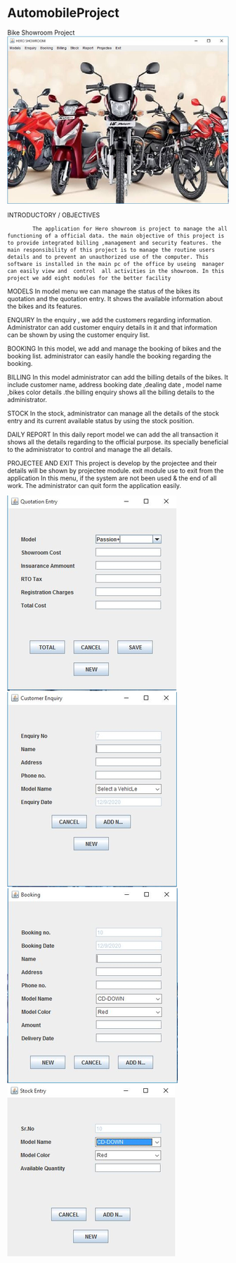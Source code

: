 # AutomobileProject
Bike Showroom Project
![Application Main Screen](https://github.com/rahulkundu01/AutomobileProject/blob/master/image11.JPG)



INTRODUCTORY / OBJECTIVES

		    The application for Hero showroom is project to manage the all functioning of a official data. the main objective of this project is to provide integrated billing ,management and security features. the main responsibility of this project is to manage the routine users details and to prevent an unauthorized use of the computer. This software is installed in the main pc of the office by useing  manager can easily view and  control  all activities in the showroom. In this project we add eight modules for the better facility  

MODELS
	In  model menu we can manage the status of the bikes its quotation and the quotation entry. It shows the available information about the bikes and its features.


ENQUIRY
In the enquiry , we add the customers regarding information. Administrator can add customer enquiry details in it and that information can be shown by using the customer enquiry list.

BOOKING
In this model, we add and manage the booking of bikes and the booking list. administrator can easily handle the booking regarding the booking.

BILLING
In this model administrator can add the billing details of the bikes. It include customer name, address booking date ,dealing date , model name ,bikes color details .the billing enquiry shows all the billing details to the administrator.

STOCK
In the stock, administrator can manage all the details of the stock entry and its current available status by using the stock position.





DAILY REPORT
In this daily report model we can add the all transaction it shows all the details regarding to the official purpose.  its specially  beneficial to the administrator to control and manage the all details.

PROJECTEE AND EXIT
This project is develop by the projectee and their details will be shown by projectee module. exit module use to exit from the application  In this menu,  if the system are not been used & the end of all work. The administrator can quit form the  application easily.




![Quotation](https://github.com/rahulkundu01/AutomobileProject/blob/master/image12.JPG)
![Enquiry](https://github.com/rahulkundu01/AutomobileProject/blob/master/image13.JPG)
![Booking](https://github.com/rahulkundu01/AutomobileProject/blob/master/image14.JPG)
![Stock](https://github.com/rahulkundu01/AutomobileProject/blob/master/image15.JPG)
